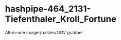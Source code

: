 hashpipe-464_2131-Tiefenthaler_Kroll_Fortune
============================================

All-in-one imager/hasher/OOV grabber
